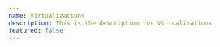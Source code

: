 ```yaml
---
name: Virtualizations
description: This is the description for Virtualizations
featured: false
---
```

